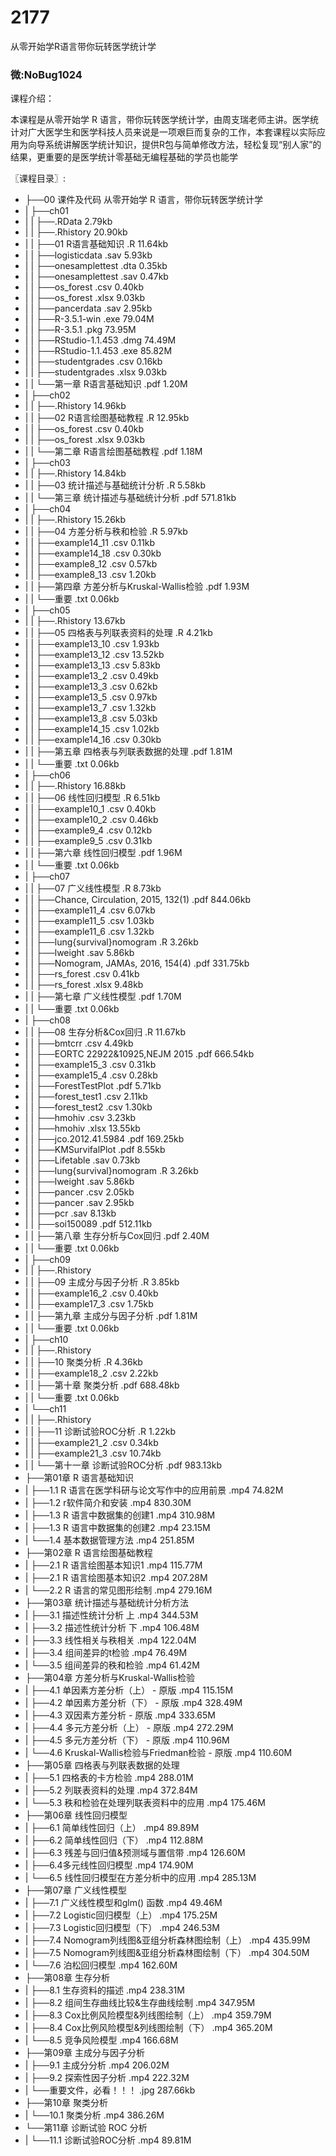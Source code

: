# 2177
从零开始学R语言带你玩转医学统计学
### 微:NoBug1024 


课程介绍：

本课程是从零开始学 R 语言，带你玩转医学统计学，由周支瑞老师主讲。医学统计对广大医学生和医学科技人员来说是一项艰巨而复杂的工作，本套课程以实际应用为向导系统讲解医学统计知识，提供R包与简单修改方法，轻松复现“别人家”的结果，更重要的是医学统计零基础无编程基础的学员也能学

〖课程目录〗:

- ├──00 课件及代码 从零开始学 R 语言，带你玩转医学统计学  
- |   ├──ch01  
- |   |   ├──.RData   2.79kb
- |   |   ├──.Rhistory   20.90kb
- |   |   ├──01 R语言基础知识 .R  11.64kb
- |   |   ├──logisticdata .sav  5.93kb
- |   |   ├──onesamplettest .dta  0.35kb
- |   |   ├──onesamplettest .sav  0.47kb
- |   |   ├──os_forest .csv  0.40kb
- |   |   ├──os_forest .xlsx  9.03kb
- |   |   ├──pancerdata .sav  2.95kb
- |   |   ├──R-3.5.1-win .exe  79.04M
- |   |   ├──R-3.5.1 .pkg  73.95M
- |   |   ├──RStudio-1.1.453 .dmg  74.49M
- |   |   ├──RStudio-1.1.453 .exe  85.82M
- |   |   ├──studentgrades .csv  0.16kb
- |   |   ├──studentgrades .xlsx  9.03kb
- |   |   └──第一章 R语言基础知识 .pdf  1.20M
- |   ├──ch02  
- |   |   ├──.Rhistory   14.96kb
- |   |   ├──02 R语言绘图基础教程 .R  12.95kb
- |   |   ├──os_forest .csv  0.40kb
- |   |   ├──os_forest .xlsx  9.03kb
- |   |   └──第二章 R语言绘图基础教程 .pdf  1.18M
- |   ├──ch03  
- |   |   ├──.Rhistory   14.84kb
- |   |   ├──03 统计描述与基础统计分析 .R  5.58kb
- |   |   └──第三章 统计描述与基础统计分析 .pdf  571.81kb
- |   ├──ch04  
- |   |   ├──.Rhistory   15.26kb
- |   |   ├──04 方差分析与秩和检验 .R  5.97kb
- |   |   ├──example14_11 .csv  0.11kb
- |   |   ├──example14_18 .csv  0.30kb
- |   |   ├──example8_12 .csv  0.57kb
- |   |   ├──example8_13 .csv  1.20kb
- |   |   ├──第四章 方差分析与Kruskal-Wallis检验 .pdf  1.93M
- |   |   └──重要 .txt  0.06kb
- |   ├──ch05  
- |   |   ├──.Rhistory   13.67kb
- |   |   ├──05 四格表与列联表资料的处理 .R  4.21kb
- |   |   ├──example13_10 .csv  1.93kb
- |   |   ├──example13_12 .csv  13.52kb
- |   |   ├──example13_13 .csv  5.83kb
- |   |   ├──example13_2 .csv  0.49kb
- |   |   ├──example13_3 .csv  0.62kb
- |   |   ├──example13_5 .csv  0.97kb
- |   |   ├──example13_7 .csv  1.32kb
- |   |   ├──example13_8 .csv  5.03kb
- |   |   ├──example14_15 .csv  1.02kb
- |   |   ├──example14_16 .csv  0.30kb
- |   |   ├──第五章 四格表与列联表数据的处理 .pdf  1.81M
- |   |   └──重要 .txt  0.06kb
- |   ├──ch06  
- |   |   ├──.Rhistory   16.88kb
- |   |   ├──06 线性回归模型 .R  6.51kb
- |   |   ├──example10_1 .csv  0.40kb
- |   |   ├──example10_2 .csv  0.46kb
- |   |   ├──example9_4 .csv  0.12kb
- |   |   ├──example9_5 .csv  0.31kb
- |   |   ├──第六章 线性回归模型 .pdf  1.96M
- |   |   └──重要 .txt  0.06kb
- |   ├──ch07  
- |   |   ├──07 广义线性模型 .R  8.73kb
- |   |   ├──Chance, Circulation, 2015, 132(1) .pdf  844.06kb
- |   |   ├──example11_4 .csv  6.07kb
- |   |   ├──example11_5 .csv  1.03kb
- |   |   ├──example11_6 .csv  1.32kb
- |   |   ├──lung{survival}nomogram .R  3.26kb
- |   |   ├──lweight .sav  5.86kb
- |   |   ├──Nomogram, JAMAs, 2016, 154(4) .pdf  331.75kb
- |   |   ├──rs_forest .csv  0.41kb
- |   |   ├──rs_forest .xlsx  9.48kb
- |   |   ├──第七章 广义线性模型 .pdf  1.70M
- |   |   └──重要 .txt  0.06kb
- |   ├──ch08  
- |   |   ├──08 生存分析&Cox回归 .R  11.67kb
- |   |   ├──bmtcrr .csv  4.49kb
- |   |   ├──EORTC 22922&10925,NEJM 2015 .pdf  666.54kb
- |   |   ├──example15_3 .csv  0.31kb
- |   |   ├──example15_4 .csv  0.28kb
- |   |   ├──ForestTestPlot .pdf  5.71kb
- |   |   ├──forest_test1 .csv  2.11kb
- |   |   ├──forest_test2 .csv  1.30kb
- |   |   ├──hmohiv .csv  3.23kb
- |   |   ├──hmohiv .xlsx  13.55kb
- |   |   ├──jco.2012.41.5984 .pdf  169.25kb
- |   |   ├──KMSurvifalPlot .pdf  8.55kb
- |   |   ├──Lifetable .sav  0.73kb
- |   |   ├──lung{survival}nomogram .R  3.26kb
- |   |   ├──lweight .sav  5.86kb
- |   |   ├──pancer .csv  2.05kb
- |   |   ├──pancer .sav  2.95kb
- |   |   ├──pcr .sav  8.13kb
- |   |   ├──soi150089 .pdf  512.11kb
- |   |   ├──第八章 生存分析与Cox回归 .pdf  2.40M
- |   |   └──重要 .txt  0.06kb
- |   ├──ch09  
- |   |   ├──.Rhistory   
- |   |   ├──09 主成分与因子分析 .R  3.85kb
- |   |   ├──example16_2 .csv  0.40kb
- |   |   ├──example17_3 .csv  1.75kb
- |   |   ├──第九章 主成分与因子分析 .pdf  1.81M
- |   |   └──重要 .txt  0.06kb
- |   ├──ch10  
- |   |   ├──.Rhistory   
- |   |   ├──10 聚类分析 .R  4.36kb
- |   |   ├──example18_2 .csv  2.22kb
- |   |   ├──第十章 聚类分析 .pdf  688.48kb
- |   |   └──重要 .txt  0.06kb
- |   └──ch11  
- |   |   ├──.Rhistory   
- |   |   ├──11 诊断试验ROC分析 .R  1.22kb
- |   |   ├──example21_2 .csv  0.34kb
- |   |   ├──example21_3 .csv  10.74kb
- |   |   └──第十一章 诊断试验ROC分析 .pdf  983.13kb
- ├──第01章 R 语言基础知识  
- |   ├──1.1 R 语言在医学科研与论文写作中的应用前景 .mp4  74.82M
- |   ├──1.2 r软件简介和安装 .mp4  830.30M
- |   ├──1.3 R 语言中数据集的创建1 .mp4  310.98M
- |   ├──1.3 R 语言中数据集的创建2 .mp4  23.15M
- |   └──1.4 基本数据管理方法 .mp4  251.85M
- ├──第02章 R 语言绘图基础教程  
- |   ├──2.1 R 语言绘图基本知识1 .mp4  115.77M
- |   ├──2.1 R 语言绘图基本知识2 .mp4  207.28M
- |   └──2.2 R 语言的常见图形绘制 .mp4  279.16M
- ├──第03章 统计描述与基础统计分析方法  
- |   ├──3.1 描述性统计分析 上 .mp4  344.53M
- |   ├──3.2 描述性统计分析 下 .mp4  106.48M
- |   ├──3.3 线性相关与秩相关 .mp4  122.04M
- |   ├──3.4 组间差异的t检验 .mp4  76.49M
- |   └──3.5 组间差异的秩和检验 .mp4  61.42M
- ├──第04章 方差分析与Kruskal-Wallis检验  
- |   ├──4.1 单因素方差分析（上） - 原版 .mp4  115.15M
- |   ├──4.2 单因素方差分析（下） - 原版 .mp4  328.49M
- |   ├──4.3 双因素方差分析 - 原版 .mp4  333.65M
- |   ├──4.4 多元方差分析（上） - 原版 .mp4  272.29M
- |   ├──4.5 多元方差分析（下） - 原版 .mp4  110.96M
- |   └──4.6 Kruskal-Wallis检验与Friedman检验 - 原版 .mp4  110.60M
- ├──第05章 四格表与列联表数据的处理  
- |   ├──5.1 四格表的卡方检验 .mp4  288.01M
- |   ├──5.2 列联表资料的处理 .mp4  372.84M
- |   └──5.3 秩和检验在处理列联表资料中的应用 .mp4  175.46M
- ├──第06章 线性回归模型  
- |   ├──6.1 简单线性回归（上） .mp4  89.89M
- |   ├──6.2 简单线性回归（下） .mp4  112.88M
- |   ├──6.3 残差与回归值&预测域与置信带 .mp4  126.60M
- |   ├──6.4多元线性回归模型 .mp4  174.90M
- |   └──6.5 线性回归模型在方差分析中的应用 .mp4  285.13M
- ├──第07章 广义线性模型  
- |   ├──7.1 广义线性模型和glm() 函数 .mp4  49.46M
- |   ├──7.2 Logistic回归模型（上） .mp4  175.25M
- |   ├──7.3 Logistic回归模型（下） .mp4  246.53M
- |   ├──7.4 Nomogram列线图&亚组分析森林图绘制（上） .mp4  435.99M
- |   ├──7.5 Nomogram列线图&亚组分析森林图绘制（下） .mp4  304.50M
- |   └──7.6 泊松回归模型 .mp4  162.60M
- ├──第08章 生存分析  
- |   ├──8.1 生存资料的描述 .mp4  238.31M
- |   ├──8.2 组间生存曲线比较&生存曲线绘制 .mp4  347.95M
- |   ├──8.3 Cox比例风险模型&列线图绘制（上） .mp4  359.79M
- |   ├──8.4 Cox比例风险模型&列线图绘制（下） .mp4  365.20M
- |   └──8.5 竞争风险模型 .mp4  166.68M
- ├──第09章 主成分与因子分析  
- |   ├──9.1 主成分分析 .mp4  206.02M
- |   ├──9.2 探索性因子分析 .mp4  222.32M
- |   └──重要文件，必看！！！ .jpg  287.66kb
- ├──第10章 聚类分析  
- |   └──10.1 聚类分析 .mp4  386.26M
- └──第11章 诊断试验 ROC 分析  
- |   └──11.1 诊断试验ROC分析 .mp4  89.81M
